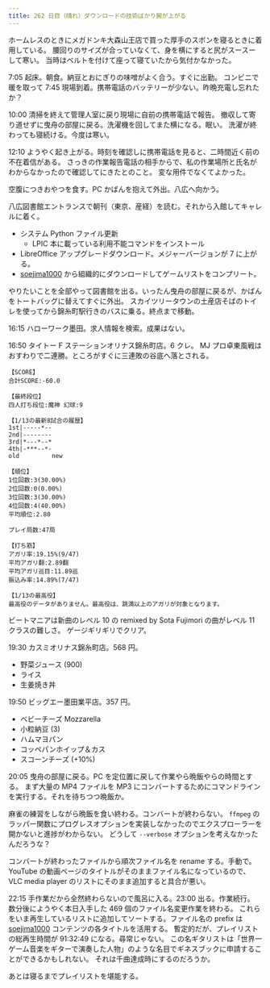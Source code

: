 ```yaml
---
title: 262 日目（晴れ）ダウンロードの技術ばかり腕が上がる
---
```


ホームレスのときにメガドンキ大森山王店で買った厚手のスボンを寝るときに着用している。
腰回りのサイズが合っていなくて、身を横にすると尻がスースーして寒い。
当時はベルトを付けて座って寝ていたから気付かなかった。

7:05 起床。朝食。納豆とおにぎりの味噌がよく合う。すぐに出勤。
コンビニで暖を取って 7:45 現場到着。携帯電話のバッテリーが少ない。昨晩充電し忘れたか？

10:00 清掃を終えて管理人室に戻り現場に自前の携帯電話で報告。
撤収して寄り道せずに曳舟の部屋に戻る。洗濯機を回してまた横になる。眠い。
洗濯が終わっても寝続ける。今度は寒い。

12:10 ようやく起き上がる。時刻を確認しに携帯電話を見ると、二時間近く前の不在着信がある。
さっきの作業報告電話の相手からで、私の作業場所と氏名がわからなかったので確認してにきたとのこと。
変な用件でなくてよかった。

空腹につきおやつを食す。PC かばんを抱えて外出。八広へ向かう。

八広図書館エントランスで朝刊（東京、産経）を読む。それから入館してキャレルに着く。

* システム Python ファイル更新
  * LPIC 本に載っている利用不能コマンドをインストール
* LibreOffice アップグレードダウンロード。メジャーバージョンが 7 に上がる。
* [soejima1000] から組織的にダウンロードしてゲームリストをコンプリート。

やりたいことを全部やって図書館を出る。いったん曳舟の部屋に戻るが、かばんをトートバッグに替えてすぐに外出。
スカイツリータウンの土産店そばのトイレを使ってから錦糸町駅行きのバスに乗る。終点まで移動。

16:15 ハローワーク墨田。求人情報を検索。成果はない。

16:50 タイトー F ステーションオリナス錦糸町店。6 クレ。
MJ プロ卓東風戦はおすわりで二連勝。ところがすぐに三連敗の谷底へ落とされる。

```text
【SCORE】
合計SCORE:-60.0

【最終段位】
四人打ち段位:魔神 幻球:9

【1/13の最新8試合の履歴】
1st|-----*--
2nd|--------
3rd|*---*--*
4th|-***--*-
old         new

【順位】
1位回数:3(30.00%)
2位回数:0(0.00%)
3位回数:3(30.00%)
4位回数:4(40.00%)
平均順位:2.80

プレイ局数:47局

【打ち筋】
アガリ率:19.15%(9/47)
平均アガリ翻:2.89翻
平均アガリ巡目:11.89巡
振込み率:14.89%(7/47)

【1/13の最高役】
最高役のデータがありません。最高役は、跳満以上のアガリが対象となります。
```

ビートマニアは新曲のレベル 10 の remixed by Sota Fujimori の曲がレベル 11 クラスの難しさ。
ゲージギリギリでクリア。

19:30 カスミオリナス錦糸町店。568 円。

* 野菜ジュース (900)
* ライス
* 生姜焼き丼

19:50 ビッグエー墨田業平店。357 円。

* ベビーチーズ Mozzarella
* 小粒納豆 (3)
* ハムマヨパン
* コッペパンホイップ＆カス
* スコーンチーズ (+10%)

20:05 曳舟の部屋に戻る。PC を定位置に戻して作業やら晩飯やらの時間とする。
まず大量の MP4 ファイルを MP3 にコンバートするためにコマンドラインを実行する。それを待ちつつ晩飯か。

麻雀の練習をしながら晩飯を食い終わる。コンバートが終わらない。
`ffmpeg` のラッパー関数にプログレスオプションを実装しなかったのでエクスプローラーを開かないと進捗がわからない。
どうして `--verbose` オプションを考えなかったんだろうな？

コンバートが終わったファイルから順次ファイル名を rename する。手動で。
YouTube の動画ページのタイトルがそのままファイル名になっているので、VLC media player のリストにそのまま追加すると具合が悪い。

22:15 手作業だから全然終わらないので風呂に入る。23:00 出る。作業続行。
数分後にようやく本日入手した 469 個のファイル名変更作業を終わる。
これらをいま再生しているリストに追加してソートする。ファイル名の prefix は [soejima1000] コンテンツの各タイトルを活用する。
暫定的だが、プレイリストの総再生時間が 91:32:49 になる。尋常じゃない。
この名ギタリストは「世界一ゲーム音楽をギターで演奏した人物」のような名目でギネスブックに申請することができるかもしれない。
それは千曲達成時にするのだろうか。

あとは寝るまでプレイリストを堪能する。

[soejima1000]: https://www.youtube.com/user/soejima1000/videos
